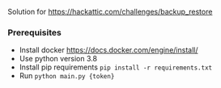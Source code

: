 Solution for https://hackattic.com/challenges/backup_restore

### Prerequisites 
* Install docker https://docs.docker.com/engine/install/
* Use python version 3.8
* Install pip requirements `pip install -r requirements.txt`
* Run `python main.py {token}`